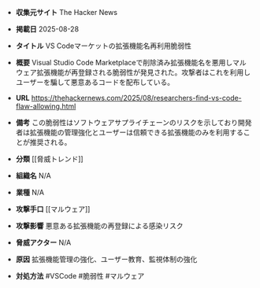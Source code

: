 - **収集元サイト**
The Hacker News

- **掲載日**
2025-08-28

- **タイトル**
VS Codeマーケットの拡張機能名再利用脆弱性

- **概要**
Visual Studio Code Marketplaceで削除済み拡張機能名を悪用しマルウェア拡張機能が再登録される脆弱性が発見された。攻撃者はこれを利用しユーザーを騙して悪意あるコードを配布している。

- **URL**
https://thehackernews.com/2025/08/researchers-find-vs-code-flaw-allowing.html

- **備考**
この脆弱性はソフトウェアサプライチェーンのリスクを示しており開発者は拡張機能の管理強化とユーザーは信頼できる拡張機能のみを利用することが推奨される。

- **分類**
[[脅威トレンド]]

- **組織名**
N/A

- **業種**
N/A

- **攻撃手口**
[[マルウェア]]

- **攻撃影響**
悪意ある拡張機能の再登録による感染リスク

- **脅威アクター**
N/A

- **原因**
拡張機能管理の強化、ユーザー教育、監視体制の強化

- **対処方法**
#VSCode #脆弱性 #マルウェア
